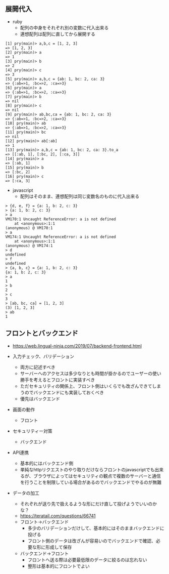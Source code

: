 ## 展開代入
- ruby
  - 配列の中身をそれぞれ別の変数に代入出来る
  - 連想配列は配列に直してから展開する
```
[1] pry(main)> a,b,c = [1, 2, 3]
=> [1, 2, 3]
[2] pry(main)> a
=> 1
[3] pry(main)> b
=> 2
[4] pry(main)> c
=> 3
[5] pry(main)> a,b,c = {ab: 1, bc: 2, ca: 3}
=> {:ab=>1, :bc=>2, :ca=>3}
[6] pry(main)> a
=> {:ab=>1, :bc=>2, :ca=>3}
[7] pry(main)> b
=> nil
[8] pry(main)> c
=> nil
[9] pry(main)> ab,bc,ca = {ab: 1, bc: 2, ca: 3}
=> {:ab=>1, :bc=>2, :ca=>3}
[10] pry(main)> ab
=> {:ab=>1, :bc=>2, :ca=>3}
[11] pry(main)> bc
=> nil
[12] pry(main)> ab[:ab]
=> 1
[13] pry(main)> a,b,c = {ab: 1, bc: 2, ca: 3}.to_a
=> [[:ab, 1], [:bc, 2], [:ca, 3]]
[14] pry(main)> a
=> [:ab, 1]
[15] pry(main)> b
=> [:bc, 2]
[16] pry(main)> c
=> [:ca, 3]
```


- javascript
  - 配列はそのまま、連想配列は同じ変数名のものに代入出来る
```
> {d, e, f} = {a: 1, b: 2, c: 3}
> {a: 1, b: 2, c: 3}
> a
VM170:1 Uncaught ReferenceError: a is not defined
    at <anonymous>:1:1
(anonymous) @ VM170:1
> a
VM174:1 Uncaught ReferenceError: a is not defined
    at <anonymous>:1:1
(anonymous) @ VM174:1
> d
undefined
> f
undefined
> {a, b, c} = {a: 1, b: 2, c: 3}
{a: 1, b: 2, c: 3}
> a
1
> b
2
> c
3
> [ab, bc, ca] = [1, 2, 3]
(3) [1, 2, 3]
> ab
1
```
## フロントとバックエンド
- https://web.lingual-ninja.com/2019/07/backend-frontend.html
- 入力チェック、バリデーション
  - 両方に記述すべき
  - サーバーへのアクセスは多少なりとも時間が掛かるのでユーザーの使い勝手を考えるとフロントに実装すべき
  - ただセキュリティの関係上、フロント側はいくらでも改ざんできてしまうのでバックエンドにも実装しておくべき
  - 優先はバックエンド
- 画面の動作
  - フロント
- セキュリティー対策
  - バックエンド
- API連携
  - 基本的にはバックエンド側
  - 単純なhttpリクエストのやり取りだけならフロントのjavascriptでも出来るが、ブラウザによってはセキュリティの観点で複数のサーバーと通信を行うことを制限している場合があるのでバックエンドでやるのが無難


- データの加工
  - それぞれが送り先で扱えるような形にだけ直して投げようでいいのかな？
  - https://teratail.com/questions/66741
  - フロント→バックエンド
    - 多少のバリデーションだけして、基本的にはそのままバックエンドに投げる
    - フロント側のデータは改ざんが容易いのでバックエンドで確認、必要な形に形成して保存
  - バックエンド→フロント
    - フロントへ送る際は必要最低限のデータに絞るのは忘れない
    - 整形は基本的にフロントでよい
